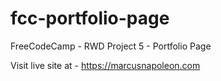 # fcc-portfolio-page
FreeCodeCamp - RWD Project 5 - Portfolio Page

Visit live site at - https://marcusnapoleon.com
